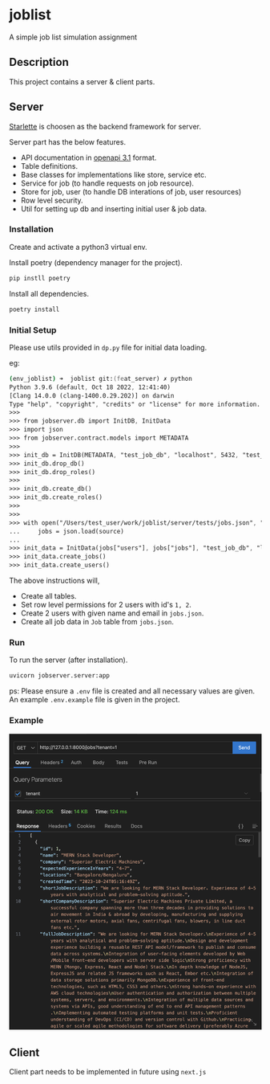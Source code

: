# joblist
A simple job list simulation assignment

## Description

This project contains a server & client parts.

## Server

[Starlette](https://www.starlette.io/) is choosen as the backend framework for server.

Server part has the below features.

* API documentation in [openapi 3.1](https://github.com/OAI/OpenAPI-Specification/blob/main/versions/3.1.0.md) format.
* Table definitions.
* Base classes for implementations like store, service etc.
* Service for job (to handle requests on job resource).
* Store for job, user (to handle DB interations of job, user resources)
* Row level security.
* Util for setting up db and inserting initial user & job data.

### Installation

Create and activate a python3 virtual env.

Install poetry (dependency manager for the project).

```zsh
pip instll poetry
```

Install all dependencies.

```zsh
poetry install
```

### Initial Setup

Please use utils provided in `dp.py` file for initial data loading.

eg:

```zsh
(env_joblist) ➜  joblist git:(feat_server) ✗ python
Python 3.9.6 (default, Oct 18 2022, 12:41:40) 
[Clang 14.0.0 (clang-1400.0.29.202)] on darwin
Type "help", "copyright", "credits" or "license" for more information.
>>> 
>>> from jobserver.db import InitDB, InitData
>>> import json 
>>> from jobserver.contract.models import METADATA
>>> 
>>> init_db = InitDB(METADATA, "test_job_db", "localhost", 5432, "test_user", "", [1,2])
>>> init_db.drop_db()
>>> init_db.drop_roles()
>>> 
>>> init_db.create_db()
>>> init_db.create_roles()
>>> 
>>> 
>>> with open("/Users/test_user/work/joblist/server/tests/jobs.json", "r") as source:
...     jobs = json.load(source)
... 
>>> init_data = InitData(jobs["users"], jobs["jobs"], "test_job_db", "localhost", 5432, "test_user", "")
>>> init_data.create_jobs()
>>> init_data.create_users()
```

The above instructions will,

* Create all tables.
* Set row level permissions for 2 users with id's `1, 2`.
* Create 2 users with given name and email in `jobs.json`.
* Create all job data in `Job` table from `jobs.json`.

### Run

To run the server (after installation).

```zsh
uvicorn jobserver.server:app
```

ps: Please ensure a `.env` file is created and all necessary values are given. An example `.env.example` file is given in the project.

### Example

![Alt text](jobs_request.png)

## Client

Client part needs to be implemented in future using `next.js`
